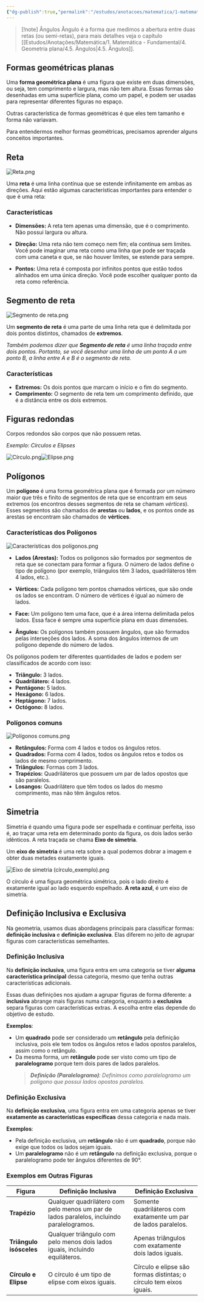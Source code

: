 ```yaml
---
{"dg-publish":true,"permalink":"/estudos/anotacoes/matematica/1-matematica-fundamental/4-geometria-plana/4-1-introducao-a-geometria/","updated":"2025-03-11T01:00:10.829-03:00"}
---
```


> [!note] Ângulos
> Ângulo é a forma que medimos a abertura entre duas retas (ou semi-retas), para mais detalhes veja o capítulo [[Estudos/Anotações/Matemática/1. Matemática - Fundamental/4. Geometria plana/4.5. Ângulos\|4.5. Ângulos]].
## Formas geométricas planas

Uma **forma geométrica plana** é uma figura que existe em duas dimensões, ou seja, tem comprimento e largura, mas não tem altura. Essas formas são desenhadas em uma superfície plana, como um papel, e podem ser usadas para representar diferentes figuras no espaço.

Outras característica de formas geométricas é que eles tem tamanho e forma não variavam.

Para entendermos melhor formas geométricas, precisamos aprender alguns conceitos importantes.

## Reta

![Reta.png](/img/user/assets/Notas/Matem%C3%A1tica%20e%20Natureza/1.%20Matem%C3%A1tica%20-%20Fundamental/4.%20Geometria%20plana/4.%201.%20Introdu%C3%A7%C3%A3o%20a%20geometria/Reta.png)

Uma **reta** é uma linha contínua que se estende infinitamente em ambas as direções. Aqui estão algumas características importantes para entender o que é uma reta:

### Características

- **Dimensões:** A reta tem apenas uma dimensão, que é o comprimento. Não possui largura ou altura.

- **Direção:** Uma reta não tem começo nem fim; ela continua sem limites. Você pode imaginar uma reta como uma linha que pode ser traçada com uma caneta e que, se não houver limites, se estende para sempre.

- **Pontos:** Uma reta é composta por infinitos pontos que estão todos alinhados em uma única direção. Você pode escolher qualquer ponto da reta como referência.

## Segmento de reta

![Segmento de reta.png](/img/user/assets/Notas/Matem%C3%A1tica%20e%20Natureza/1.%20Matem%C3%A1tica%20-%20Fundamental/4.%20Geometria%20plana/4.%201.%20Introdu%C3%A7%C3%A3o%20a%20geometria/Segmento%20de%20reta.png)

Um **segmento de reta** é uma parte de uma linha reta que é delimitada por dois pontos distintos, chamados de **extremos**.

*Também podemos dizer que **Segmento de reta** é uma linha traçada entre dois pontos. Portanto, se você desenhar uma linha de um ponto A a um ponto B, a linha entre A e B é o segmento de reta.*

### Características

- **Extremos:** Os dois pontos que marcam o início e o fim do segmento.
- **Comprimento:** O segmento de reta tem um comprimento definido, que é a distância entre os dois extremos.

## Figuras redondas

Corpos redondos são corpos que não possuem retas.

*Exemplo: Círculos e Elipses*

![Círculo.png](/img/user/assets/Notas/Matem%C3%A1tica%20e%20Natureza/1.%20Matem%C3%A1tica%20-%20Fundamental/4.%20Geometria%20plana/4.%202.%20Introdu%C3%A7%C3%A3o%20%C3%A0s%20formas%20planas/C%C3%ADrculo.png)![Elipse.png](/img/user/assets/Notas/Matem%C3%A1tica%20e%20Natureza/1.%20Matem%C3%A1tica%20-%20Fundamental/4.%20Geometria%20plana/4.%202.%20Introdu%C3%A7%C3%A3o%20%C3%A0s%20formas%20planas/Elipse.png)
## Polígonos

Um **polígono** é uma forma geométrica plana que é formada por um número maior que três e finito de segmentos de reta que se encontram em seus extremos (os encontros desses segmentos de reta se chamam *vértices*). Esses segmentos são chamados de **arestas** ou **lados**, e os pontos onde as arestas se encontram são chamados de **vértices**.

### Características dos Polígonos

![Características dos polígonos.png](/img/user/assets/Notas/Matem%C3%A1tica%20e%20Natureza/1.%20Matem%C3%A1tica%20-%20Fundamental/4.%20Geometria%20plana/4.%201.%20Introdu%C3%A7%C3%A3o%20a%20geometria/Caracter%C3%ADsticas%20dos%20pol%C3%ADgonos.png)

- **Lados (Arestas):** Todos os polígonos são formados por segmentos de reta que se conectam para formar a figura. O número de lados define o tipo de polígono (por exemplo, triângulos têm 3 lados, quadriláteros têm 4 lados, etc.).

- **Vértices:** Cada polígono tem pontos chamados vértices, que são onde os lados se encontram. O número de vértices é igual ao número de lados.

- **Face:** Um polígono tem uma face, que é a área interna delimitada pelos lados. Essa face é sempre uma superfície plana em duas dimensões.

- **Ângulos:** Os polígonos também possuem ângulos, que são formados pelas interseções dos lados. A soma dos ângulos internos de um polígono depende do número de lados.

Os polígonos podem ter diferentes quantidades de lados e podem ser classificados de acordo com isso:

- **Triângulo:** 3 lados.
- **Quadrilátero:** 4 lados.
- **Pentágono:** 5 lados.
- **Hexágono:** 6 lados.
- **Heptágono:** 7 lados.
- **Octógono:** 8 lados.

### Polígonos comuns

![Polígonos comuns.png](/img/user/assets/Notas/Matem%C3%A1tica%20e%20Natureza/1.%20Matem%C3%A1tica%20-%20Fundamental/4.%20Geometria%20plana/4.%201.%20Introdu%C3%A7%C3%A3o%20a%20geometria/Pol%C3%ADgonos%20comuns.png)

- **Retângulos:** Forma com 4 lados e todos os ângulos retos.
- **Quadrados:** Forma com 4 lados, todos os ângulos retos e todos os lados de mesmo comprimento.
- **Triângulos:** Formas com 3 lados.
- **Trapézios:** Quadriláteros que possuem um par de lados opostos que são paralelos.
- **Losangos:** Quadrilátero que têm todos os lados do mesmo comprimento, mas não têm ângulos retos.

## Simetria

Simetria é quando uma figura pode ser espelhada e continuar perfeita, isso é, ao traçar uma reta em determinado ponto da figura, os dois lados serão idênticos. A reta traçada se chama **Eixo de simetria**.

Um **eixo de simetria** é uma reta sobre a qual podemos dobrar a imagem e obter duas metades exatamente iguais.

![Eixo de simetria (círculo_exemplo).png](/img/user/assets/Notas/Matem%C3%A1tica%20e%20Natureza/1.%20Matem%C3%A1tica%20-%20Fundamental/4.%20Geometria%20plana/4.%201.%20Introdu%C3%A7%C3%A3o%20a%20geometria/Eixo%20de%20simetria%20(c%C3%ADrculo_exemplo).png)

O círculo é uma figura geométrica simétrica, pois o lado direito é exatamente igual ao lado esquerdo espelhado. **A reta azul**, é um eixo de simetria.

## Definição Inclusiva e Exclusiva

Na geometria, usamos duas abordagens principais para classificar formas: **definição inclusiva** e **definição exclusiva**. Elas diferem no jeito de agrupar figuras com características semelhantes.

### Definição Inclusiva

Na **definição inclusiva**, uma figura entra em uma categoria se tiver **alguma característica principal** dessa categoria, mesmo que tenha outras características adicionais.

Essas duas definições nos ajudam a agrupar figuras de forma diferente: a **inclusiva** abrange mais figuras numa categoria, enquanto a **exclusiva** separa figuras com características extras. A escolha entre elas depende do objetivo de estudo.

**Exemplos**:

- Um **quadrado** pode ser considerado um **retângulo** pela definição inclusiva, pois ele tem todos os ângulos retos e lados opostos paralelos, assim como o retângulo.
- Da mesma forma, um **retângulo** pode ser visto como um tipo de **paralelogramo** porque tem dois pares de lados paralelos.
	> _**Definição (Paralelogramo)**: Definimos como paralelogramo um polígono que possui lados opostos paralelos._

### Definição Exclusiva

Na **definição exclusiva**, uma figura entra em uma categoria apenas se tiver **exatamente as características específicas** dessa categoria e nada mais.

**Exemplos**:

- Pela definição exclusiva, um **retângulo** não é um **quadrado**, porque não exige que todos os lados sejam iguais.
- Um **paralelogramo** não é um **retângulo** na definição exclusiva, porque o paralelogramo pode ter ângulos diferentes de 90°.

### Exemplos em Outras Figuras

| Figura                  | Definição Inclusiva                                                                       | Definição Exclusiva                                                |
| ----------------------- | ----------------------------------------------------------------------------------------- | ------------------------------------------------------------------ |
| **Trapézio**            | Qualquer quadrilátero com pelo menos um par de lados paralelos, incluindo paralelogramos. | Somente quadriláteros com exatamente um par de lados paralelos.    |
| **Triângulo isósceles** | Qualquer triângulo com pelo menos dois lados iguais, incluindo equiláteros.               | Apenas triângulos com exatamente dois lados iguais.                |
| **Círculo e Elipse**    | O círculo é um tipo de elipse com eixos iguais.                                           | Círculo e elipse são formas distintas; o círculo tem eixos iguais. |
